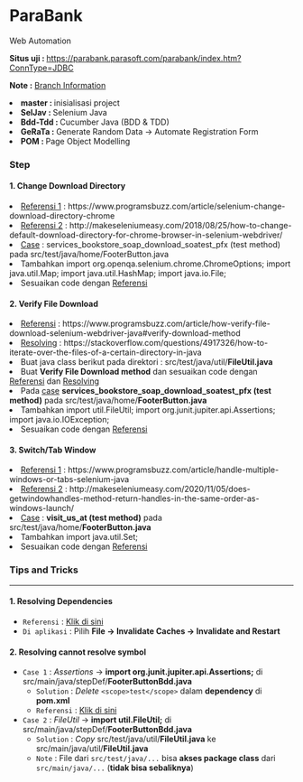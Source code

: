 # ParaBank
Web Automation <br>

<b> Situs uji : </b> https://parabank.parasoft.com/parabank/index.htm?ConnType=JDBC <br>

<b>Note :</b> <u>Branch Information</u>
<li><b>master : </b>inisialisasi project</li>
<li><b>SelJav : </b>Selenium Java</li>
<li><b>Bdd-Tdd : </b>Cucumber Java (BDD & TDD)</li>
<li><b>GeRaTa : </b>Generate Random Data &rarr; Automate Registration Form</li>
<li><b>POM : </b>Page Object Modelling</li>

<h3>Step</h3>
<h4>1. Change Download Directory</h4>
<li><u>Referensi 1</u> : https://www.programsbuzz.com/article/selenium-change-download-directory-chrome</li>
<li><u>Referensi 2</u> : http://makeseleniumeasy.com/2018/08/25/how-to-change-default-download-directory-for-chrome-browser-in-selenium-webdriver/</li>
<li><u>Case</u> : services_bookstore_soap_download_soatest_pfx (test method) pada src/test/java/home/FooterButton.java</li>
<li>Tambahkan import org.openqa.selenium.chrome.ChromeOptions; import java.util.Map; import java.util.HashMap; import java.io.File;</li>
<li>Sesuaikan code dengan <u>Referensi</u></li>

<h4>2. Verify File Download</h4>
<li><u>Referensi</u> : https://www.programsbuzz.com/article/how-verify-file-download-selenium-webdriver-java#verify-download-method</li>
<li><u>Resolving</u> : https://stackoverflow.com/questions/4917326/how-to-iterate-over-the-files-of-a-certain-directory-in-java</li>
<li>Buat java class berikut pada direktori : src/test/java/util/<b>FileUtil.java</b></li>
<li>Buat <b>Verify File Download method</b> dan sesuaikan code dengan <u>Referensi</u> dan <u>Resolving</u></li>
<li>Pada <u>case</u> <b>services_bookstore_soap_download_soatest_pfx (test method)</b> pada src/test/java/home/<b>FooterButton.java</b></li>
<li>Tambahkan import util.FileUtil; import org.junit.jupiter.api.Assertions; import java.io.IOException;</li>
<li>Sesuaikan code dengan <u>Referensi</u></li>

<h4>3. Switch/Tab Window</h4>
<li><u>Referensi 1</u> : https://www.programsbuzz.com/article/handle-multiple-windows-or-tabs-selenium-java</li>
<li><u>Referensi 2</u> : http://makeseleniumeasy.com/2020/11/05/does-getwindowhandles-method-return-handles-in-the-same-order-as-windows-launch/</li>
<li><u>Case</u> : <b>visit_us_at (test method)</b> pada src/test/java/home/<b>FooterButton.java</b></li>
<li>Tambahkan import java.util.Set;</li>
<li>Sesuaikan code dengan <u>Referensi</u></li>

### Tips and Tricks
___
#### 1. Resolving Dependencies
- `Referensi` : [Klik di sini](https://stackoverflow.com/questions/42488035/intellij-idea-does-not-recognise-maven-dependencies-omitted-for-conflict-with)  
- `Di aplikasi` : Pilih __File &rarr; Invalidate Caches &rarr; Invalidate and Restart__
#### 2. Resolving cannot resolve symbol
- `Case 1` : _Assertions_ &rarr; __import org.junit.jupiter.api.Assertions;__ di src/main/java/stepDef/__FooterButtonBdd.java__
  - `Solution` : _Delete_ `<scope>test</scope>` dalam __dependency__ di __pom.xml__
  - `Referensi` : [Klik di sini](https://stackoverflow.com/questions/54393445/cannot-resolve-symbol-assertions-error-message-when-trying-to-use-assertj)
- `Case 2` : _FileUtil_ &rarr; __import util.FileUtil;__ di src/main/java/stepDef/__FooterButtonBdd.java__
  - `Solution` : _Copy_ src/test/java/util/__FileUtil.java__ ke src/main/java/util/__FileUtil.java__
  - `Note` : File dari `src/test/java/...` bisa __akses package class__ dari `src/main/java/...` (__tidak bisa sebaliknya__)